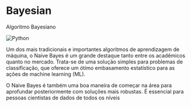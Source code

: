 # Bayesian
Algoritmo Bayesiano

![Python](https://img.shields.io/badge/Python-3776AB?style=for-the-badge&logo=python&logoColor=white)

Um dos mais tradicionais e importantes algoritmos de aprendizagem de máquina, o Naive Bayes é um grande destaque tanto entre os acadêmicos quanto no mercado. Trata-se de uma solução simples para problemas de classificação, que oferece um ótimo embasamento estatístico para as ações de machine learning (ML).

O Naive Bayes é também uma boa maneira de começar na área para aprofundar posteriormente com soluções mais robustas. É essencial para pessoas cientistas de dados de todos os níveis
